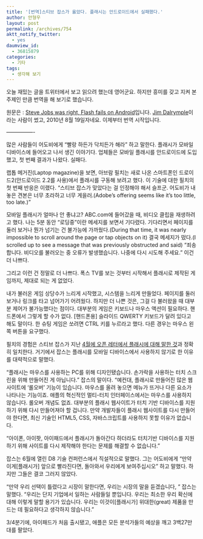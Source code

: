 ```yaml
---
title: '[번역]스티브 잡스가 옳았다. 플래시는 안드로이드에서 실패했다.'
author: 안형우
layout: post
permalink: /archives/754
aktt_notify_twitter:
  - yes
daumview_id:
  - 36815879
categories:
  - 기타
tags:
  - 생각해 보기
---
```

오늘 재밌는 글을 트위터에서 보고 읽으려 했는데 영어군요. 하지만 흥미를 갖고 지켜 본 주제인 만큼 번역을 해 보기로 했습니다.

원문은 : <a href="http://www.loopinsight.com/2010/08/19/steve-jobs-was-right-flash-fails-on-android/" target="_blank">Steve Jobs was right, Flash fails on Android</a>입니다. <a href="http://www.loopinsight.com/author/jim-dalrymple/" target="_blank">Jim Dalrymple</a>이라는 사람이 썼고, 2010년 8월 19일자네요. 이제부터 번역 시작입니다.

&#8212;&#8212;&#8212;&#8212;&#8212;-

많은 사람들이 어도비에게 “빨랑 하든가 닥치든가 해라” 하고 말한다. 플래시가 모바일 디바이스에 들어오고 나서 생긴 이야기다. 업체들은 모바일 플래시를 안드로이드에 도입했고, 첫 번째 결과가 나왔다. 실패다.

랩톱 메거진(Laptop magazine)을 보면, 아브람 필치는 새로 나온 스마트폰인 드로이드2(안드로이드 2.2를 사용)에서 플래시를 구동해 보려고 했다. 이 기술에 대한 필치의 첫 번째 반응은 이랬다. “스티브 잡스가 맞았다는 걸 인정해야 해서 슬프군. 어도비가 내 놓은 견본은 너무 초라하고 너무 게을러.(Adobe’s offering seems like it’s too little, too late.)”

모바일 플래시가 얼마나 안 좋냐고? ABC.com에 들어갔을 때, 비디오 클립을 재생하려고 했다. 나는 5분 동안 &#8220;로딩중&#8221;이란 메세지를 보면서 기다렸다. 기다리면서 페이지를 둘러 보거나 뭔가 넘기는 건 불가능에 가까웠다.(During that time, it was nearly impossible to scroll around the page or tap objects on it) 결국 메세지가 떴다.(I scrolled up to see a message that was previously obstructed and said) “죄송합니다. 비디오를 불러오는 중 오류가 발생했습니다. 나중에 다시 시도해 주세요.” 이건 더 나쁘다.

그리고 이런 건 정말로 더 나쁘다. 폭스 TV를 보는 것부터 시작해서 플래시로 제작된 게임까지, 제대로 되는 게 없었다.

내가 불러온 게임 상당수가 느리게 시작했고, 시스템을 느리게 만들었다. 페이지를 둘러 보거나 링크를 타고 넘어가기 어려웠다. 하지만 더 나쁜 것은, 그걸 다 불러왔을 때 대부분 제어가 불가능했다는 점이다. 대부분의 게임은 키보드나 마우스 액션이 필요하다. 핸드폰에서 그렇게 할 수가 없다. [핸드폰용] 슬라이드 QWERTY 키보드가 달려 있다고 해도 말이다. 한 슈팅 게임은 쏘려면 CTRL 키를 누르라고 했다. 다른 경우는 마우스 왼쪽 버튼을 요구했다.

필치의 경험은 스티브 잡스가 지난 <a href="/archives/753" target="_blank">4월에 오픈 레터에서 플래시에 대해 말한 것</a>과 정확히 일치한다. 거기에서 잡스는 플래시를 모바일 디바이스에서 사용하지 않기로 한 이유를 대략적으로 말했다.

“플래시는 마우스를 사용하는 PC를 위해 디자인됐습니다. 손가락을 사용하는 터치 스크린을 위해 만들어진 게 아닙니다.” 잡스의 말이다. “예컨대, 플래시로 만들어진 많은 웹사이트에 ‘롤오버’ 기능이 있습니다. 마우스를 올려 놓으면 메뉴가 뜨거나 다른 요소가 나타나는 기능이죠. 애플의 혁신적인 멀티-터치 인터페이스에서는 마우스를 사용하지 않습니다. 롤오버 개념도 없죠. 대부분의 플래시 웹사이트가 터치 기반 디바이스를 지원하기 위해 다시 만들어져야 할 겁니다. 만약 개발자들이 플래시 웹사이트를 다시 만들어야 한다면, 최신 기술인 HTML5, CSS, 자바스크립트를 사용하지 못할 이유가 없습니다.

“아이폰, 아이팟, 아이패드에서 플래시가 돌아간다 하더라도 터치기반 디바이스를 지원하기 위해 사이트를 다시 제작해야 한다는 문제를 해결할 수 없습니다.”

잡스는 6월에 열린 D8 기술 컨퍼런스에서 직설적으로 말했다. 그는 어도비에게 “만약 이게[플래시가] 앞으로 빨라진다면, 돌아와서 우리에게 보여주십시오” 하고 말했다. 하지만 그들은 결코 그러지 않았다.

“만약 우리 선택이 틀렸다고 시장이 말한다면, 우리는 시장의 말을 듣겠습니다, ” 잡스는 말했다. “우리는 단지 기업에서 일하는 사람들일 뿐입니다. 우리는 최소한 우리 확신에 대해 이렇게 말할 용기가 있습니다. 우리는 이것이[플래시가] 위대한(great) 제품을 만드는 데 필요하다고 생각하지 않습니다.”

3/4분기에, 아이패드가 처음 출시됐고, 애플은 모든 분석가들의 예상을 깨고 3백27만 대를 팔았다.